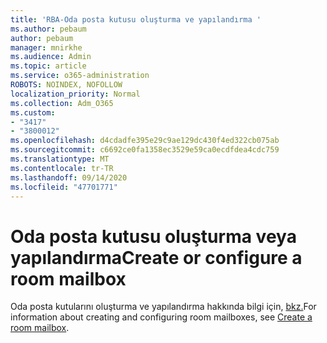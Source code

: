 ```yaml
---
title: 'RBA-Oda posta kutusu oluşturma ve yapılandırma '
ms.author: pebaum
author: pebaum
manager: mnirkhe
ms.audience: Admin
ms.topic: article
ms.service: o365-administration
ROBOTS: NOINDEX, NOFOLLOW
localization_priority: Normal
ms.collection: Adm_O365
ms.custom:
- "3417"
- "3800012"
ms.openlocfilehash: d4cdadfe395e29c9ae129dc430f4ed322cb075ab
ms.sourcegitcommit: c6692ce0fa1358ec3529e59ca0ecdfdea4cdc759
ms.translationtype: MT
ms.contentlocale: tr-TR
ms.lasthandoff: 09/14/2020
ms.locfileid: "47701771"
---
```

# <a name="create-or-configure-a-room-mailbox"></a><span data-ttu-id="b92b5-102">Oda posta kutusu oluşturma veya yapılandırma</span><span class="sxs-lookup"><span data-stu-id="b92b5-102">Create or configure a room mailbox</span></span>

<span data-ttu-id="b92b5-103">Oda posta kutularını oluşturma ve yapılandırma hakkında bilgi için, [bkz.](https://docs.microsoft.com/exchange/recipients/room-mailboxes?view=exchserver-2019#create-a-room-mailbox)</span><span class="sxs-lookup"><span data-stu-id="b92b5-103">For information about creating and configuring room mailboxes, see [Create a room mailbox](https://docs.microsoft.com/exchange/recipients/room-mailboxes?view=exchserver-2019#create-a-room-mailbox).</span></span>